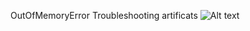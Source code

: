 
OutOfMemoryError Troubleshooting artificats
![Alt text](https://github.com/user-attachments/assets/c1f5d183-f9ff-482d-b47c-c625e9ba9752 "Optional title")

